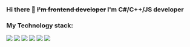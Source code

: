 ### Hi there 👋 ~~I'm frontend developer~~ I'm C#/C++/JS developer

### My Technology stack:

<img src="https://img.shields.io/badge/C++-black ?style=for-the-badge&logo=C++&logoColor=black"/> <img src="https://img.shields.io/badge/C-sharp-gray ?style=for-the-badge&logo=C#&logoColor=gray"/> <img src="https://img.shields.io/badge/Python-black?style=for-the-badge&logo=Python&logoColor=gray"/> <img src="https://img.shields.io/badge/JS-gray?style=for-the-badge&logo=javascript&logoColor=black"/> <img src="https://img.shields.io/badge/HTML5-black?style=for-the-badge&logo=HTML 5&logoColor=black"/> <img src="https://img.shields.io/badge/CSS 3-gray?style=for-the-badge&logo=CSS3&logoColor=black"/>
